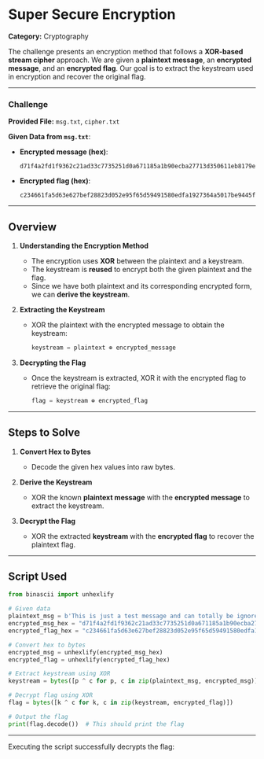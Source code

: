 # Super Secure Encryption  

**Category:** Cryptography  

The challenge presents an encryption method that follows a **XOR-based stream cipher** approach. We are given a **plaintext message**, an **encrypted message**, and an **encrypted flag**. Our goal is to extract the keystream used in encryption and recover the original flag.  

---

### Challenge  

**Provided File:** `msg.txt`, `cipher.txt`  

**Given Data from `msg.txt`**:  
- **Encrypted message (hex)**:  
  ```
  d71f4a2fd1f9362c21ad33c7735251d0a671185a1b90ecba27713d350611eb8179ec67ca7052aa8bad60466b83041e6c02dbfee738c2a3
  ```
- **Encrypted flag (hex)**:  
  ```
  c234661fa5d63e627bef28823d052e95f65d59491580edfa1927364a5017be9445fa39986859a3
  ```

---

## Overview  

1. **Understanding the Encryption Method**  
   - The encryption uses **XOR** between the plaintext and a keystream.  
   - The keystream is **reused** to encrypt both the given plaintext and the flag.  
   - Since we have both plaintext and its corresponding encrypted form, we can **derive the keystream**.  

2. **Extracting the Keystream**  
   - XOR the plaintext with the encrypted message to obtain the keystream:  
     ```python
     keystream = plaintext ⊕ encrypted_message
     ```

3. **Decrypting the Flag**  
   - Once the keystream is extracted, XOR it with the encrypted flag to retrieve the original flag:  
     ```python
     flag = keystream ⊕ encrypted_flag
     ```

---

## Steps to Solve  

1. **Convert Hex to Bytes**  
   - Decode the given hex values into raw bytes.  

2. **Derive the Keystream**  
   - XOR the known **plaintext message** with the **encrypted message** to extract the keystream.  

3. **Decrypt the Flag**  
   - XOR the extracted **keystream** with the **encrypted flag** to recover the plaintext flag.  

---

## Script Used  

```python
from binascii import unhexlify

# Given data
plaintext_msg = b'This is just a test message and can totally be ignored.'
encrypted_msg_hex = "d71f4a2fd1f9362c21ad33c7735251d0a671185a1b90ecba27713d350611eb8179ec67ca7052aa8bad60466b83041e6c02dbfee738c2a3"
encrypted_flag_hex = "c234661fa5d63e627bef28823d052e95f65d59491580edfa1927364a5017be9445fa39986859a3"

# Convert hex to bytes
encrypted_msg = unhexlify(encrypted_msg_hex)
encrypted_flag = unhexlify(encrypted_flag_hex)

# Extract keystream using XOR
keystream = bytes([p ^ c for p, c in zip(plaintext_msg, encrypted_msg)])

# Decrypt flag using XOR
flag = bytes([k ^ c for k, c in zip(keystream, encrypted_flag)])

# Output the flag
print(flag.decode())  # This should print the flag
```

---


Executing the script successfully decrypts the flag:  
